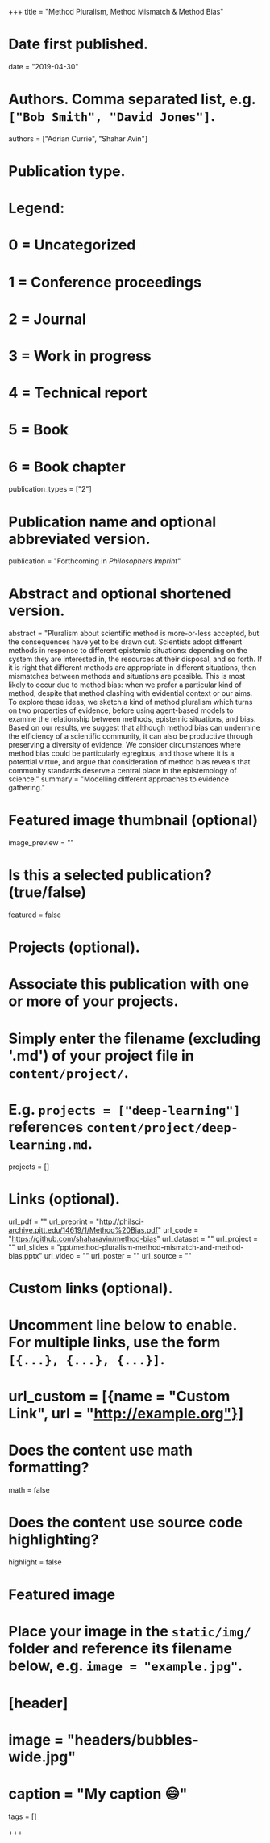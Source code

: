 +++
title = "Method Pluralism, Method Mismatch & Method Bias"

# Date first published.
date = "2019-04-30"

# Authors. Comma separated list, e.g. `["Bob Smith", "David Jones"]`.
authors = ["Adrian Currie", "Shahar Avin"]

# Publication type.
# Legend:
# 0 = Uncategorized
# 1 = Conference proceedings
# 2 = Journal
# 3 = Work in progress
# 4 = Technical report
# 5 = Book
# 6 = Book chapter
publication_types = ["2"]

# Publication name and optional abbreviated version.
publication = "Forthcoming in *Philosophers Imprint*"

# Abstract and optional shortened version.
abstract = "Pluralism about scientific method is more-or-less accepted, but the consequences have yet to be drawn out. Scientists adopt different methods in response to different epistemic situations: depending on the system they are interested in, the resources at their disposal, and so forth. If it is right that different methods are appropriate in different situations, then mismatches between methods and situations are possible. This is most likely to occur due to method bias: when we prefer a particular kind of method, despite that method clashing with evidential context or our aims. To explore these ideas, we sketch a kind of method pluralism which turns on two properties of evidence, before using agent-based models to examine the relationship between methods, epistemic situations, and bias. Based on our results, we suggest that although method bias can undermine the efficiency of a scientific community, it can also be productive through preserving a diversity of evidence. We consider circumstances where method bias could be particularly egregious, and those where it is a potential virtue, and argue that consideration of method bias reveals that community standards deserve a central place in the epistemology of science." 
summary = "Modelling different approaches to evidence gathering."

# Featured image thumbnail (optional)
image_preview = ""

# Is this a selected publication? (true/false)
featured = false

# Projects (optional).
#   Associate this publication with one or more of your projects.
#   Simply enter the filename (excluding '.md') of your project file in `content/project/`.
#   E.g. `projects = ["deep-learning"]` references `content/project/deep-learning.md`.
projects = []

# Links (optional).
url_pdf = ""
url_preprint = "http://philsci-archive.pitt.edu/14619/1/Method%20Bias.pdf"
url_code = "https://github.com/shaharavin/method-bias"
url_dataset = ""
url_project = ""
url_slides = "ppt/method-pluralism-method-mismatch-and-method-bias.pptx"
url_video = ""
url_poster = ""
url_source = ""

# Custom links (optional).
#   Uncomment line below to enable. For multiple links, use the form `[{...}, {...}, {...}]`.
# url_custom = [{name = "Custom Link", url = "http://example.org"}]

# Does the content use math formatting?
math = false

# Does the content use source code highlighting?
highlight = false

# Featured image
# Place your image in the `static/img/` folder and reference its filename below, e.g. `image = "example.jpg"`.
# [header]
# image = "headers/bubbles-wide.jpg"
# caption = "My caption 😄"

tags = []

+++

